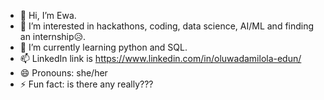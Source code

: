 - 👋 Hi, I’m Ewa.
- 👀 I’m interested in hackathons, coding, data science, AI/ML and finding an internship😥.
- 🌱 I’m currently learning python and SQL.
- 📫 LinkedIn link is https://www.linkedin.com/in/oluwadamilola-edun/
- 😄 Pronouns: she/her
- ⚡ Fun fact: is there any really??? 

<!---
ewa-edun/ewa-edun is a ✨ special ✨ repository because its `README.md` (this file) appears on your GitHub profile.
You can click the Preview link to take a look at your changes.
--->
